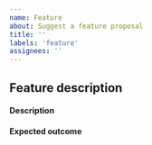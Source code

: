 ```yaml
---
name: Feature
about: Suggest a feature proposal
title: ''
labels: 'feature'
assignees: ''
---
```


## Feature description

#### Description

#### Expected outcome

